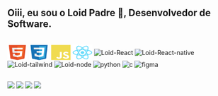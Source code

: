   ## Oiii, eu sou o Loid Padre 👋, Desenvolvedor de Software.
<div style="display: inline_block"><br>
   <img align="center" alt="Loid-HTML" height="35" width="45" src="https://raw.githubusercontent.com/devicons/devicon/master/icons/html5/html5-original.svg">
  <img align="center" alt="Loid-CSS" height="35" width="45" src="https://raw.githubusercontent.com/devicons/devicon/master/icons/css3/css3-original.svg">
  <img align="center" alt="Loid-Js" height="35" width="45" src="https://raw.githubusercontent.com/devicons/devicon/master/icons/javascript/javascript-plain.svg">
  <img align="center" alt="Loid-React" height="35" width="45" src="https://raw.githubusercontent.com/devicons/devicon/master/icons/react/react-original.svg">
  <img align="center" alt="Loid-React" height="35" width="45"src="https://cdn.jsdelivr.net/gh/devicons/devicon@latest/icons/nextjs/nextjs-original.svg" >
  <img align="center" alt="Loid-React-native" height="35" width="45" src="https://cdn.worldvectorlogo.com/logos/react-native-1.svg">
  <img align="center" alt="Loid-tailwind" height="35" width="45" src="https://cdn.jsdelivr.net/gh/devicons/devicon@latest/icons/tailwindcss/tailwindcss-original.svg">
  <img align="center" alt="Loid-node" height="35" width="45" src="https://cdn.jsdelivr.net/gh/devicons/devicon/icons/nodejs/nodejs-original.svg">
  <img align="center" alt="python" height="40" width="50" src="https://cdn.jsdelivr.net/gh/devicons/devicon/icons/python/python-original.svg">
  <img align="center" alt="c" height="40" width="50" src="https://cdn.jsdelivr.net/gh/devicons/devicon/icons/c/c-original.svg" />
  <img align="center" alt="figma" height="40" width="50" src="https://cdn.jsdelivr.net/gh/devicons/devicon@latest/icons/figma/figma-original.svg" />


          
</div>


          
##

 
<div> 
  <a href="https://www.instagram.com/loidpadre_oficial/" target="_blank"><img src="https://img.shields.io/badge/-Instagram-%23E4405F?style=for-the-badge&logo=instagram&logoColor=white" target="_blank"></a> 
  <a href = "mailto:loidpadre@gmail.com"><img src="https://img.shields.io/badge/-Gmail-%23333?style=for-the-badge&logo=gmail&logoColor=white" target="_blank"></a>
  <a href="https://www.linkedin.com/in/loid-rodrigues-padre-9b201025b/" target="_blank"><img src="https://img.shields.io/badge/-LinkedIn-%230077B5?style=for-the-badge&logo=linkedin&logoColor=white" target="_blank"></a> 
  <a href="https://www.facebook.com/rodrigues.deorigem/" target="_blank"><img src="https://img.shields.io/badge/Facebook-1877F2?style=for-the-badge&logo=facebook&logoColor=white"></a> 
</div>
<!---
loidpadre/loidpadre is a ✨ special ✨ repository because its `README.md` (this file) appears on your GitHub profile.
You can click the Preview link to take a look at your changes.
--->
